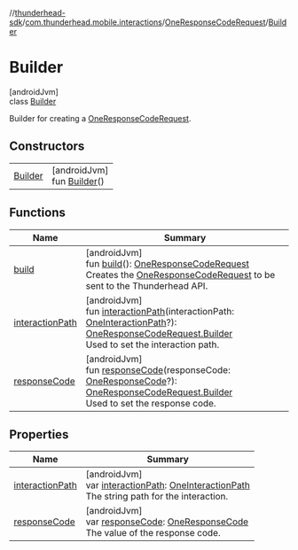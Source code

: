//[thunderhead-sdk](../../../../index.md)/[com.thunderhead.mobile.interactions](../../index.md)/[OneResponseCodeRequest](../index.md)/[Builder](index.md)

# Builder

[androidJvm]\
class [Builder](index.md)

Builder for creating a [OneResponseCodeRequest](../index.md).

## Constructors

| | |
|---|---|
| [Builder](-builder.md) | [androidJvm]<br>fun [Builder](-builder.md)() |

## Functions

| Name | Summary |
|---|---|
| [build](build.md) | [androidJvm]<br>fun [build](build.md)(): [OneResponseCodeRequest](../index.md)<br>Creates the [OneResponseCodeRequest](../index.md) to be sent to the Thunderhead API. |
| [interactionPath](interaction-path.md) | [androidJvm]<br>fun [interactionPath](interaction-path.md)(interactionPath: [OneInteractionPath](../../-one-interaction-path/index.md)?): [OneResponseCodeRequest.Builder](index.md)<br>Used to set the interaction path. |
| [responseCode](response-code.md) | [androidJvm]<br>fun [responseCode](response-code.md)(responseCode: [OneResponseCode](../../-one-response-code/index.md)?): [OneResponseCodeRequest.Builder](index.md)<br>Used to set the response code. |

## Properties

| Name | Summary |
|---|---|
| [interactionPath](interaction-path.md) | [androidJvm]<br>var [interactionPath](interaction-path.md): [OneInteractionPath](../../-one-interaction-path/index.md)<br>The string path for the interaction. |
| [responseCode](response-code.md) | [androidJvm]<br>var [responseCode](response-code.md): [OneResponseCode](../../-one-response-code/index.md)<br>The value of the response code. |
